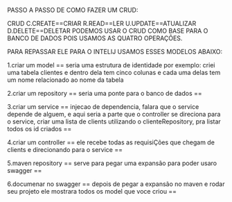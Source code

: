 PASSO A PASSO DE COMO FAZER UM CRUD:

CRUD
C.CREATE==CRIAR
R.READ==LER
U.UPDATE==ATUALIZAR
D.DELETE==DELETAR
PODEMOS USAR O CRUD COMO BASE PARA O BANCO DE DADOS
POIS USAMOS AS QUATRO OPERAÇÕES.

PARA REPASSAR ELE PARA O INTELIJ
USAMOS ESSES MODELOS ABAIXO:

1.criar um model
== seria uma estrutura de identidade
por exemplo:
criei uma tabela clientes e dentro
dela tem cinco colunas e cada uma delas 
tem um nome relacionado ao nome da tabela


2.criar um repository
== seria uma ponte para
o banco de dados ==

3.criar um service
== injecao de dependencia,
falara que o service depende de alguem,
e aqui seria a parte que o controller se
direciona para o service, criar uma lista de clients
utilizando o clienteRepository,
pra listar todos os id criados ==

4.criar um controller
== ele recebe todas as requisiÇões
que chegam de clients e direcionando
para o service ==

5.maven repository
== serve para pegar uma expansão
para poder usaro swagger ==

6.documenar no swagger
== depois de pegar a expansão no maven
e rodar seu projeto ele mostrara todos os model
que voce criou ==
